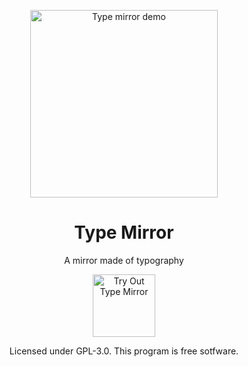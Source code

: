 <p align="center">
  <img align="center" src="https://media4.giphy.com/media/I27QNkqaD5XPb4YizD/giphy.gif" width="300" alt="Type mirror demo">
  <h1 align="center">Type Mirror</h1>
  <p align="center">A mirror made of typography</p>
  <p align="center">
    <a href="https://amandayehh.github.io/type-mirror/">
      <img src="https://i.imgur.com/mBVumBZ.png" width="100" alt="Try Out Type Mirror">
    </a>
        <p align="center">Licensed under GPL-3.0. This program is free sotfware.<p>
  </p>
</p>
  
